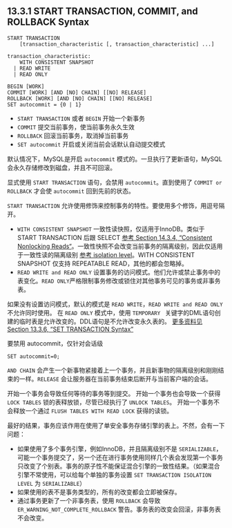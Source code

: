 ## 13.3.1 START TRANSACTION, COMMIT, and ROLLBACK Syntax

~~~mysql
START TRANSACTION
    [transaction_characteristic [, transaction_characteristic] ...]

transaction_characteristic:
    WITH CONSISTENT SNAPSHOT
  | READ WRITE
  | READ ONLY

BEGIN [WORK]
COMMIT [WORK] [AND [NO] CHAIN] [[NO] RELEASE]
ROLLBACK [WORK] [AND [NO] CHAIN] [[NO] RELEASE]
SET autocommit = {0 | 1}
~~~

+ `START TRANSACTION` 或者 `BEGIN` 开始一个新事务
+ `COMMIT` 提交当前事务，使当前事务永久生效
+ `ROLLBACK` 回滚当前事务，取消掉当前事务
+ `SET autocommit` 开启或关闭当前会话默认自动提交模式

默认情况下，MySQL是开启 `autocommit` 模式的。一旦执行了更新语句，MySQL会永久存储修改到磁盘，并且不可回滚。

显式使用 `START TRANSACTION` 语句，会禁用 `autocommit`。直到使用了 `COMMIT or ROLLBACK` 才会使 `autocommit` 回到先前的状态。

`START TRANSACTION` 允许使用修饰来控制事务的特性。要使用多个修饰，用逗号隔开。

+ `WITH CONSISTENT SNAPSHOT` 一致性读快照，仅适用于InnoDB。类似于 START TRANSACTION 后跟 SELECT [参考 Section 14.3.4, “Consistent Nonlocking Reads“](http://dev.mysql.com/doc/refman/5.6/en/innodb-consistent-read.html)。一致性快照不会改变当前事务的隔离级别，因此仅适用于一致性读的隔离级别 [参考 isolation level](http://dev.mysql.com/doc/refman/5.6/en/glossary.html#glos_isolation_level)。WITH CONSISTENT SNAPSHOT 仅支持 REPEATABLE READ，其他的都会忽略掉。
+ `READ WRITE and READ ONLY` 设置事务的访问模式。他们允许或禁止事务中的表变化。`READ ONLY`严格限制事务修改或锁住对其他事务可见的事务或非事务表。

如果没有设置访问模式，默认的模式是 `READ WRITE`，`READ WRITE and READ ONLY` 不允许同时使用。
在 `READ ONLY` 模式中，使用 `TEMPORARY ` 关键字的DML语句创建的临时表是允许改变的。DDL语句是不允许改变永久表的。
[更多资料见 Section 13.3.6, “SET TRANSACTION Syntax”](http://dev.mysql.com/doc/refman/5.6/en/set-transaction.html)

要禁用 autocommit，仅针对会话级
~~~mysql
SET autocommit=0;
~~~

`AND CHAIN` 会产生一个新事物紧接着上一个事务，并且新事物的隔离级别和刚刚结束的一样。`RELEASE` 会让服务器在当前事务结束后断开与当前客户端的会话。

开始一个事务会导致任何等待的事务等到提交。
开始一个事务也会导致一个获得 `LOCK TABLES` 锁的表释放锁，尽管已经执行了 `UNLOCK TABLES`。
开始一个事务不会释放一个通过 `FLUSH TABLES WITH READ LOCK` 获得的读锁。

最好的结果，事务应该作用在使用了单安全事务存储引擎的表上。不然，会有一下问题：

+ 如果使用了多个事务引擎，例如InnoDB，并且隔离级别不是 `SERIALIZABLE`，可能一个事务提交了，另一个还在进行事务使用同样几个表会发现第一个事务只改变了个别表。事务的原子性不能保证混合引擎的一致性结果。（如果混合引擎不常使用，可以给每个单独的事务设置 `SET TRANSACTION ISOLATION LEVEL` 为 `SERIALIZABLE`）
+ 如果使用的表不是事务类型的，所有的改变都会立即被保存。
+ 通过事务更新了一个非事务表，使用 `ROLLBACK` 会导致 `ER_WARNING_NOT_COMPLETE_ROLLBACK` 警告。事务表的改变会回滚，非事务表不会改变。